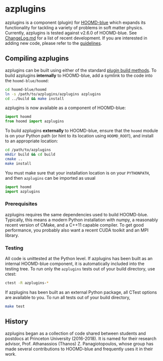 # azplugins

azplugins is a component (plugin) for [HOOMD-blue](http://glotzerlab.engin.umich.edu/hoomd-blue)
which expands its functionality for tackling a variety of problems in soft matter physics.
Currently, azplugins is tested against v2.6.0 of HOOMD-blue. See [ChangeLog.md](ChangeLog.md) for
a list of recent development. If you are interested in adding new code, please refer to the
[guidelines](SourceConventions.md).

## Compiling azplugins

azplugins can be built using either of the standard [plugin build methods](http://hoomd-blue.readthedocs.io/en/stable/developer.html).
To build azplugins **internally** to HOOMD-blue, add a symlink to the code into the `hoomd-blue/hoomd`:

```bash
cd hoomd-blue/hoomd
ln -s /path/to/azplugins/azplugins azplugins
cd ../build && make install
```

azplugins is now available as a component of HOOMD-blue:

```python
import hoomd
from hoomd import azplugins
```

To build azplugins **externally** to HOOMD-blue, ensure that the `hoomd` module is on your Python path
(or hint to its location using `HOOMD_ROOT`), and install to an appropriate location:

```bash
cd /path/to/azplugins
mkdir build && cd build
cmake ..
make install
```

You must make sure that your installation location is on your `PYTHONPATH`, and then `azplugins` can
be imported as usual

```python
import hoomd
import azplugins
```

### Prerequisites

azplugins requires the same dependencies used to build HOOMD-blue. Typically, this means a modern
Python installation with numpy, a reasonably recent version of CMake, and a C++11 capable compiler.
To get good performance, you probably also want a recent CUDA toolkit and an MPI library.

### Testing

All code is unittested at the Python level. If azplugins has been built as an internal HOOMD-blue component,
it is automatically included into the testing tree. To run only the `azplugins` tests out of your build
directory, use ctest:

```bash
ctest -R azplugins-*
```

If azplugins has been built as an external Python package, all CTest options are available to you.
To run all tests out of your build directory,

```bash
make test
```

## History

azplugins began as a collection of code shared between students and postdocs at Princeton University (2016-2018).
It is named for their research advisor, Prof. Athanassios (Thanos) Z. Panagiotopoulos, whose group has made several
contributions to HOOMD-blue and frequently uses it in their work.
